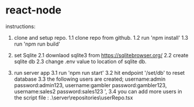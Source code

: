 # react-node

instructions:


1. clone and setup repo.
1.1 clone repo from github.
1.2 run 'npm install'
1.3 run 'npm run build'

2. set Sqlite
2.1 downlaod sqlite3 from https://sqlitebrowser.org/
2.2 create sqlite db
2.3 change .env value to location of sqlite db.

3. run server app
3.1 run 'npm run start'
3.2 hit endpoint '/set/db' to reset database
3.3 the following users are created; username:admin password:admin123, username:gambler password:gambler123, username:sales2 password:sales123 ', 
3.4 you can add more users in the script file : .\server\repositories\userRepo.tsx





